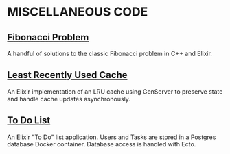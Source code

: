 # MISCELLANEOUS CODE 

## [Fibonacci Problem](fibonacci)
A handful of solutions to the classic Fibonacci problem in C++ and Elixir.

## [Least Recently Used Cache](lru_cache)
An Elixir implementation of an LRU cache using GenServer to preserve state and handle cache updates asynchronously.

## [To Do List](todo_list)
An Elixir "To Do" list application. Users and Tasks are stored in a Postgres database Docker container. Database access is handled with Ecto.
